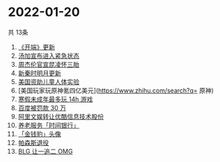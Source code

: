 # 2022-01-20
  共 13条

  <!-- BEGIN -->
  <!-- 最后更新时间:Thu Jan 20 2022 22:10:24 GMT+0000 (Coordinated Universal Time) -->
  1. [《开端》更新](https://www.zhihu.com/search?q=开端)
1. [汤加宣布进入紧急状态](https://www.zhihu.com/search?q=汤加)
1. [周杰伦官宣昆凌怀三胎](https://www.zhihu.com/search?q=周杰伦官宣三胎)
1. [新秦时明月更新](https://www.zhihu.com/search?q=新秦时明月)
1. [美国资助儿童人体实验](https://www.zhihu.com/search?q=美国资助人体实验)
1. [美国玩家玩原神氪四亿美元](https://www.zhihu.com/search?q= 原神)
1. [寒假未成年最多玩 14h 游戏 ](https://www.zhihu.com/search?q=游戏防沉迷)
1. [百度被罚款 30 万](https://www.zhihu.com/search?q=百度被罚)
1. [阿里文娱转让优酷信息技术股份](https://www.zhihu.com/search?q=阿里文娱转让优酷股份)
1. [养老服务「时间银行」](https://www.zhihu.com/search?q=养老服务时间银行)
1. [「金钱豹」头像](https://www.zhihu.com/search?q=金钱豹头像)
1. [帕森斯退役](https://www.zhihu.com/search?q=帕森斯)
1. [BLG 让一追二 OMG](https://www.zhihu.com/search?q=blg)
  <!-- END -->
  